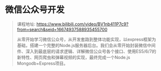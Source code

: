# 微信公众号开发







> 课程地址: https://www.bilibili.com/video/BV1nb411P7c9?from=search&seid=16674937588935455700
>
> 从零开始学习微信公众号，从开发套路到整体功能实现，以express框架为基础，搭建一个完整的Node.js服务器后台。我们会从零开始封装微信中间件、深入到最底层的请求逻辑、详解微信公众号各个接口、使用ES5/6/7的新特性、网页爬虫和弹幕视频的实现，最终完成一个Node.js Mongodb+Express项目。

